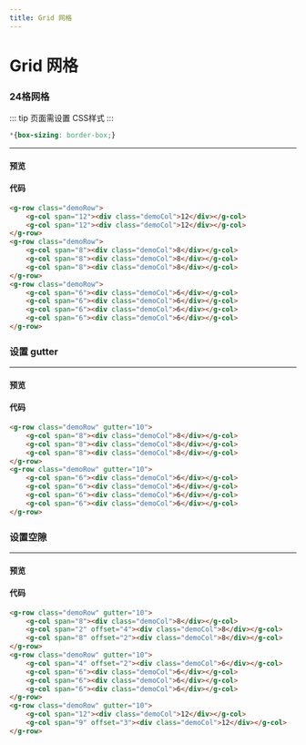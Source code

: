 ```yaml
---
title: Grid 网格
---
```


# Grid 网格

### 24格网格


::: tip
页面需设置 CSS样式
:::

```css
*{box-sizing: border-box;}
```
------

#### 预览
<ClientOnly>
<grid-demo-1></grid-demo-1>
</ClientOnly>

#### 代码
```html
<g-row class="demoRow">
    <g-col span="12"><div class="demoCol">12</div></g-col>
    <g-col span="12"><div class="demoCol">12</div></g-col>
</g-row>
<g-row class="demoRow">
    <g-col span="8"><div class="demoCol">8</div></g-col>
    <g-col span="8"><div class="demoCol">8</div></g-col>
    <g-col span="8"><div class="demoCol">8</div></g-col>
</g-row>
<g-row class="demoRow">
    <g-col span="6"><div class="demoCol">6</div></g-col>
    <g-col span="6"><div class="demoCol">6</div></g-col>
    <g-col span="6"><div class="demoCol">6</div></g-col>
    <g-col span="6"><div class="demoCol">6</div></g-col>
</g-row>
```

### 设置 gutter
------

#### 预览
<ClientOnly>
<grid-demo-2></grid-demo-2>
</ClientOnly>

#### 代码
```html
<g-row class="demoRow" gutter="10">
    <g-col span="8"><div class="demoCol">8</div></g-col>
    <g-col span="8"><div class="demoCol">8</div></g-col>
    <g-col span="8"><div class="demoCol">8</div></g-col>
</g-row>
<g-row class="demoRow" gutter="10">
    <g-col span="6"><div class="demoCol">6</div></g-col>
    <g-col span="6"><div class="demoCol">6</div></g-col>
    <g-col span="6"><div class="demoCol">6</div></g-col>
    <g-col span="6"><div class="demoCol">6</div></g-col>
</g-row>
```

### 设置空隙
------

#### 预览
<ClientOnly>
<grid-demo-3></grid-demo-3>
</ClientOnly>

#### 代码
```html
<g-row class="demoRow" gutter="10">
    <g-col span="8"><div class="demoCol">8</div></g-col>
    <g-col span="2" offset="4"><div class="demoCol">8</div></g-col>
    <g-col span="8" offset="2"><div class="demoCol">8</div></g-col>
</g-row>
<g-row class="demoRow" gutter="10">
    <g-col span="4" offset="2"><div class="demoCol">6</div></g-col>
    <g-col span="6"><div class="demoCol">6</div></g-col>
    <g-col span="6"><div class="demoCol">6</div></g-col>
    <g-col span="6"><div class="demoCol">6</div></g-col>
</g-row>
<g-row class="demoRow" gutter="10">
    <g-col span="12"><div class="demoCol">12</div></g-col>
    <g-col span="9" offset="3"><div class="demoCol">12</div></g-col>
</g-row>
```